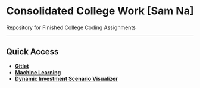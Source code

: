 # Consolidated College Work [Sam Na]

Repository for Finished College Coding Assignments

-----

## Quick Access
- [**Gitlet**](cs61b/proj2/gitlet/CommitTree.java)
- [**Machine Learning**](cs188/machinelearning)
- [**Dynamic Investment Scenario Visualizer**](stats133/workout2)
